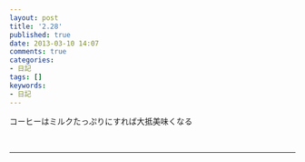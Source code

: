 ```yaml
---
layout: post
title: '2.28'
published: true
date: 2013-03-10 14:07
comments: true
categories:
- 日記
tags: []
keywords:
- 日記
---
```

コーヒーはミルクたっぷりにすれば大抵美味くなる

&nbsp;

---

